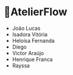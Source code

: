 # 📍AtelierFlow
- João Lucas  
- Isadora Vitória
- Heloísa Fernanda
- Diego
- Victor Araújo
- Henrique Franca
- Rayssa



